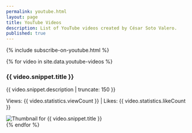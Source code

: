 ```yaml
---
permalink: youtube.html
layout: page
title: YouTube Videos
description: List of YouTube videos created by César Soto Valero.
published: true
---
```


{% include subscribe-on-youtube.html %}

<div class="youtube-videos-container">
  {% for video in site.data.youtube-videos %}
  <div class="youtube-video-card">
    <div class="youtube-video-text">
      <h3 class="youtube-video-title">{{ video.snippet.title }}</h3>
      <p class="youtube-video-description">
        {{ video.snippet.description | truncate: 150 }}
      </p>
      <p class="youtube-video-stats">
        <span>Views: {{ video.statistics.viewCount }}</span> | 
        <span>Likes: {{ video.statistics.likeCount }}</span>
      </p>
    </div>
    <div class="youtube-video-thumbnail">
      <img src="{{ video.snippet.thumbnails.medium.url }}" alt="Thumbnail for {{ video.snippet.title }}">
    </div>
  </div>
  {% endfor %}
</div>

